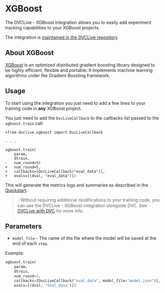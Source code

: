 # XGBoost

The DVCLive - XGBoost integration allows you to easily add experiment tracking
capabilities to your XGBoost projects.

The integration is
[maintained in the DVCLive repository](https://github.com/iterative/dvclive/blob/master/dvclive/xgb.py)

## About XGBoost

[XGBoost](https://xgboost.ai/) is an optimized distributed gradient boosting
library designed to be highly efficient, flexible and portable. It implements
machine learning algorithms under the Gradient Boosting framework.

## Usage

To start using the integration you just need to add a few lines to your training
code in **any** XGBoost project.

You just need to add the `DvcLiveCallback` to the callbacks list passed to the
`xgboost.train` call:

```git
+from dvclive.xgboost import DvcLiveCallback

. . .

xgboost.train(
    param,
    dtrain,
-   num_round=5)
+   num_round=5,
+   callbacks=[DvcLiveCallback("eval_data")],
+   evals=[(dval, "eval_data")])
```

This will generate the metrics logs and summaries as described in the
[Quickstart](/docs/dvclive/user-guide/quickstart#outputs).

> 💡Without requiring additional modifications to your training code, you can
> use the DVCLive - XGBoost integration alongside DVC. See
> [DVCLive with DVC](/doc/dvclive/user-guide/dvclive-with-dvc) for more info.

## Parameters

- `model_file` - The name of the file where the model will be saved at the end
  of each `step`.

Example:

```python
xgboost.train(
    param,
    dtrain,
    num_round=5,
    callbacks=[DvcLiveCallback("eval_data", model_file="model.json")],
    evals=[(dval, "eval_data")])
```
